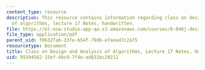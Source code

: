 ```yaml
---
content_type: resource
description: This resource contains information regarding class on design and analysis
  of algorithms, lecture 17 Notes, handwritten.
file: https://ol-ocw-studio-app-qa.s3.amazonaws.com/courses/6-046j-design-and-analysis-of-algorithms-spring-2015/9559456215ef4bc97f4ead631bc29212_MIT6_046JS15_writtenlec17.pdf
file_type: application/pdf
parent_uid: f0632fab-33fe-b54f-79db-e7aead7c2a75
resourcetype: Document
title: Class on Design and Analysis of Algorithms, Lecture 17 Notes, Handwritten
uid: 95594562-15ef-4bc9-7f4e-ad631bc29212
---
```

